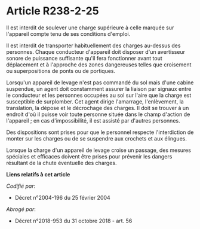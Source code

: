 # Article R238-2-25

Il est interdit de soulever une charge supérieure à celle marquée sur l'appareil compte tenu de ses conditions d'emploi.

Il est interdit de transporter habituellement des charges au-dessus des personnes. Chaque conducteur d'appareil doit disposer
d'un avertisseur sonore de puissance suffisante qu'il fera fonctionner avant tout déplacement et à l'approche des zones
dangereuses telles que croisement ou superpositions de ponts ou de portiques.

Lorsqu'un appareil de levage n'est pas commandé du sol mais d'une cabine suspendue, un agent doit constamment assurer la
liaison par signaux entre le conducteur et les personnes occupées au sol sur l'aire que la charge est susceptible de
surplomber. Cet agent dirige l'amarrage, l'enlèvement, la translation, la dépose et le décrochage des charges. Il doit se
trouver à un endroit d'où il puisse voir toute personne située dans le champ d'action de l'appareil ; en cas d'impossibilité,
il est assisté par d'autres personnes.

Des dispositions sont prises pour que le personnel respecte l'interdiction de monter sur les charges ou de se suspendre aux
crochets et aux élingues.

Lorsque la charge d'un appareil de levage croise un passage, des mesures spéciales et efficaces doivent être prises pour
prévenir les dangers résultant de la chute éventuelle des charges.

**Liens relatifs à cet article**

_Codifié par_:

  - Décret n°2004-196 du 25 février 2004

_Abrogé par_:

  - Décret n°2018-953 du 31 octobre 2018 - art. 56
